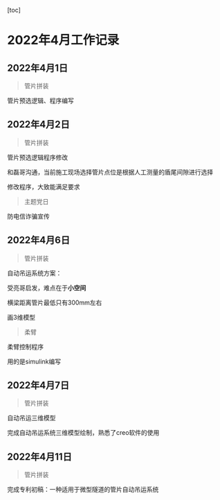 [toc]

# 2022年4月工作记录

## 2022年4月1日

> 管片拼装

管片预选逻辑、程序编写

## 2022年4月2日

> 管片拼装

管片预选逻辑程序修改

和磊哥沟通，当前施工现场选择管片点位是根据人工测量的盾尾间隙进行选择

修改程序，大致能满足要求

> 主题党日

防电信诈骗宣传

## 2022年4月6日

> 管片拼装

自动吊运系统方案：

受亮哥启发，难点在于**小空间**

横梁距离管片最低只有300mm左右

画3维模型

> 柔臂

柔臂控制程序

用的是simulink编写

## 2022年4月7日

> 管片拼装

自动吊运三维模型

完成自动吊运系统三维模型绘制，熟悉了creo软件的使用

## 2022年4月11日

> 管片拼装

完成专利初稿：一种适用于微型隧道的管片自动吊运系统
